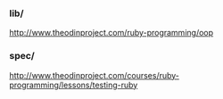 ### lib/
http://www.theodinproject.com/ruby-programming/oop

### spec/
http://www.theodinproject.com/courses/ruby-programming/lessons/testing-ruby
